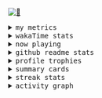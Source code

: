 [![🐙](https://hits.seeyoufarm.com/api/count/incr/badge.svg?url=https%3A%2F%2Fgithub.com%2Fktnkk%2Fhit-counter&count_bg=%23070707&title_bg=%23070707&icon=&icon_color=%23E7E7E7&title=visitors&edge_flat=true)](https://hits.seeyoufarm.com)

<details>
  <summary> <samp>my metrics</samp></summary>
  
  <br>
  
 ![🐳](https://github.com/kkhys/kkhys/blob/main/github-metrics.svg)
  
  ***
</details>

<details>
  <summary> <samp>wakaTime stats</samp></summary>
  
  <br>
  
<!--START_SECTION:waka-->
![Code Time](http://img.shields.io/badge/Code%20Time-2%2C907%20hrs%2047%20mins-blue)

**🐱 My GitHub Data** 

> 📦 5.0 MB Used in GitHub's Storage 
 > 
> 🏆 844 Contributions in the Year 2024
 > 
> 💼 Opted to Hire
 > 
> 📜 9 Public Repositories 
 > 
> 🔑 23 Private Repositories 
 > 
**I'm an Early 🐤** 

```text
🌞 Morning                5643 commits        ████████░░░░░░░░░░░░░░░░░   31.14 % 
🌆 Daytime                4519 commits        ██████░░░░░░░░░░░░░░░░░░░   24.93 % 
🌃 Evening                6444 commits        █████████░░░░░░░░░░░░░░░░   35.56 % 
🌙 Night                  1518 commits        ██░░░░░░░░░░░░░░░░░░░░░░░   08.38 % 
```
📅 **I'm Most Productive on Tuesday** 

```text
Monday                   2784 commits        ████░░░░░░░░░░░░░░░░░░░░░   15.36 % 
Tuesday                  2917 commits        ████░░░░░░░░░░░░░░░░░░░░░   16.09 % 
Wednesday                2511 commits        ███░░░░░░░░░░░░░░░░░░░░░░   13.85 % 
Thursday                 2475 commits        ███░░░░░░░░░░░░░░░░░░░░░░   13.66 % 
Friday                   2626 commits        ████░░░░░░░░░░░░░░░░░░░░░   14.49 % 
Saturday                 2242 commits        ███░░░░░░░░░░░░░░░░░░░░░░   12.37 % 
Sunday                   2569 commits        ████░░░░░░░░░░░░░░░░░░░░░   14.17 % 
```


📊 **This Week I Spent My Time On** 

```text
🕑︎ Time Zone: Asia/Tokyo

💬 Programming Languages: 
Other                    35 hrs 10 mins      ████████████░░░░░░░░░░░░░   46.41 % 
Java                     18 hrs 6 mins       ██████░░░░░░░░░░░░░░░░░░░   23.89 % 
TypeScript               14 hrs              █████░░░░░░░░░░░░░░░░░░░░   18.48 % 
HTML                     1 hr 48 mins        █░░░░░░░░░░░░░░░░░░░░░░░░   02.38 % 
MDX                      1 hr 41 mins        █░░░░░░░░░░░░░░░░░░░░░░░░   02.23 % 

🔥 Editors: 
Intellijidea             38 hrs              █████████████░░░░░░░░░░░░   50.15 % 
Chrome                   35 hrs 10 mins      ████████████░░░░░░░░░░░░░   46.41 % 
WebStorm                 2 hrs 33 mins       █░░░░░░░░░░░░░░░░░░░░░░░░   03.38 % 
DataGrip                 2 mins              ░░░░░░░░░░░░░░░░░░░░░░░░░   00.07 % 

💻 Operating System: 
Mac                      75 hrs 47 mins      █████████████████████████   100.00 % 
```


 Last Updated on 2024/03/14 18:35:36 UTC
<!--END_SECTION:waka-->
  
  ***
</details>


<details>
  <summary> <samp>now playing</samp></summary>
  
  <br>
 
 [![🐟](https://spotify-github-profile.vercel.app/api/view?uid=31ryofms4dnv7mrohhepo4c4zgqu&cover_image=true&theme=default&show_offline=false&background_color=121212&bar_color=53b14f&bar_color_cover=false)](https://open.spotify.com/user/31ryofms4dnv7mrohhepo4c4zgqu)
  
  ***
</details>

<details>
  <summary> <samp>github readme stats</samp></summary>
  
  <br>
  
 <p align="left"> 
  <img alt="🐠" src="https://github-readme-stats.vercel.app/api?username=kkhys&count_private=true&show_icons=true&theme=dark&include_all_commits=true" />
  <img alt="🐟" src="https://github-readme-stats.vercel.app/api/top-langs/?username=kkhys&layout=compact&theme=dark&langs_count=10&hide=HTML,CSS,SCSS" />
</p>
  
  ***
</details>

<details>
  <summary> <samp>profile trophies</samp></summary>
  
  <br>
  
  [![🐬](https://github-profile-trophy.vercel.app/?username=kkhys&rank=SECRET,SSS,SS,S,AAA,AA,A&theme=darkhub&row=1&margin-w=10&no-bg=true)](https://github.com/ryo-ma/github-profile-trophy)
  
  ***
</details>

<details>
  <summary> <samp>summary cards</samp></summary>
  
  <br>
  
  ![🐋](https://github-profile-summary-cards.vercel.app/api/cards/profile-details?username=kkhys&theme=github_dark)
  ![🦑](https://github-profile-summary-cards.vercel.app/api/cards/repos-per-language?username=kkhys&theme=github_dark)
  ![🦭](https://github-profile-summary-cards.vercel.app/api/cards/most-commit-language?username=kkhys&theme=github_dark)
  ![🦀](https://github-profile-summary-cards.vercel.app/api/cards/stats?username=kkhys&theme=github_dark)
  ![🦈](https://github-profile-summary-cards.vercel.app/api/cards/productive-time?username=kkhys&theme=github_dark)
  
  ***
</details>

<details>
  <summary> <samp>streak stats</samp></summary>
  
  <br>
  
  [![🐠](http://github-readme-streak-stats.herokuapp.com?user=kkhys&theme=dark)](https://git.io/streak-stats)
  
  ***
</details>

<details>
  <summary> <samp>activity graph</samp></summary>
  
  <br>
  
  [![🐡](https://github-readme-activity-graph.vercel.app/graph?username=kkhys&theme=xcode)](https://github.com/ashutosh00710/github-readme-activity-graph)
  
  ***
</details>
